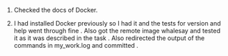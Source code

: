 1. Checked the docs of Docker.

2. I had installed Docker previously so I had it and the tests for version and help went through fine . Also got the remote image whalesay and tested it as it was described in the task . Also redirected the output of the commands in my_work.log and committed .






